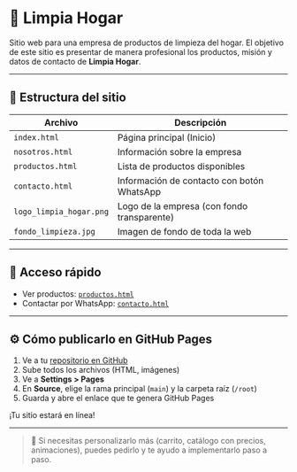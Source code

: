 # 🧼 Limpia Hogar

Sitio web para una empresa de productos de limpieza del hogar. El objetivo de este sitio es presentar de manera profesional los productos, misión y datos de contacto de **Limpia Hogar**.

---

## 📂 Estructura del sitio

| Archivo         | Descripción                                |
|----------------|---------------------------------------------|
| `index.html`    | Página principal (Inicio)                  |
| `nosotros.html` | Información sobre la empresa               |
| `productos.html`| Lista de productos disponibles             |
| `contacto.html` | Información de contacto con botón WhatsApp |
| `logo_limpia_hogar.png` | Logo de la empresa (con fondo transparente) |
| `fondo_limpieza.jpg`    | Imagen de fondo de toda la web      |

---

## 🔗 Acceso rápido

- Ver productos: [`productos.html`](productos.html)
- Contactar por WhatsApp: [`contacto.html`](contacto.html)

---

## ⚙️ Cómo publicarlo en GitHub Pages

1. Ve a tu [repositorio en GitHub](https://github.com/)
2. Sube todos los archivos (HTML, imágenes)
3. Ve a **Settings > Pages**
4. En **Source**, elige la rama principal (`main`) y la carpeta raíz (`/root`)
5. Guarda y abre el enlace que te genera GitHub Pages

¡Tu sitio estará en línea!

---

> 💬 Si necesitas personalizarlo más (carrito, catálogo con precios, animaciones), puedes pedirlo y te ayudo a implementarlo paso a paso.